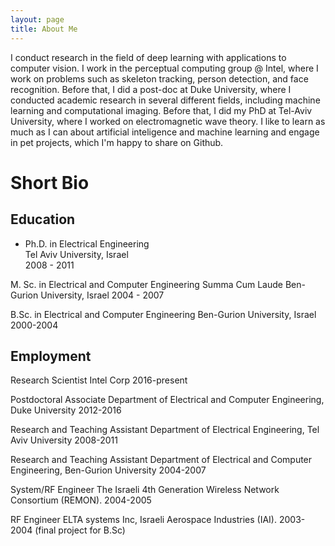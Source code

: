 ```yaml
---
layout: page
title: About Me
---
```


I conduct research in the field of deep learning with applications to computer vision. 
I work in the perceptual computing group @ Intel, where I work on problems such as skeleton tracking, person detection, 
and face recognition. Before that, I did a post-doc at Duke University, where I conducted academic research in several 
different fields, including machine learning and computational imaging. Before that, I did my PhD at Tel-Aviv University, 
where I worked on electromagnetic wave theory. I like to learn as much as I can about artificial inteligence and machine 
learning and engage in pet projects, which I'm happy to share on Github. 

# Short Bio

## Education 

* Ph.D. in Electrical Engineering <br />
Tel Aviv University, Israel <br />
2008 - 2011

M. Sc. in Electrical and Computer Engineering
Summa Cum Laude
Ben-Gurion University, Israel
2004 - 2007

B.Sc. in Electrical and Computer Engineering
Ben-Gurion University, Israel
2000-2004 

## Employment 

Research Scientist
Intel Corp
2016-present

Postdoctoral Associate
Department of Electrical and Computer Engineering, Duke University
2012-2016

Research and Teaching Assistant
Department of Electrical Engineering, Tel Aviv University
2008-2011

Research and Teaching Assistant
Department of Electrical and Computer Engineering, Ben-Gurion University
2004-2007

System/RF Engineer
The Israeli 4th Generation Wireless Network Consortium (REMON).
2004-2005

RF Engineer
ELTA systems Inc, Israeli Aerospace Industries (IAI).
2003-2004 (final project for B.Sc)
